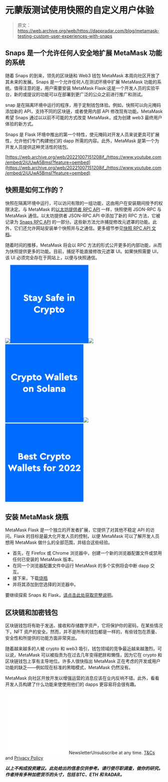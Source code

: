 # 元蒙版测试使用快照的自定义用户体验

> 原文：<https://web.archive.org/web/https://dappradar.com/blog/metamask-testing-custom-user-experiences-with-snaps>

## Snaps 是一个允许任何人安全地扩展 MetaMask 功能的系统

随着 Snaps 的到来，领先的区块链和 Web3 钱包 MetaMask 本周向社区开放了其未来的发展。Snaps 是一个允许任何人在测试环境中扩展 MetaMask 功能的系统。值得注意的是，用户需要安装 MetaMask Flask:这是一个开发人员的实验平台，新的或提议的功能可以在部署到更广泛的公众之前进行推广和测试。

snap 是在隔离环境中运行的程序，用于定制钱包体验。例如，快照可以向元掩码添加新的 API，支持不同的区块链，或者使用内部 API 修改现有功能。MetaMask 希望 Snaps 通过以以前不可能的方式改变 MetaMask，成为创建 web3 最终用户体验的新方式。

Snaps 是 Flask 环境中推出的第一个特性，使元掩码对开发人员来说更具可扩展性，允许他们专门构建他们的 dapp 所需的内容。此外，MetaMask 是第一个为开发人员提供这种灵活性的钱包。

[https://web.archive.org/web/20221007151208if_/https://www.youtube.com/embed/2iUUwA5BmsI?feature=oembed](https://web.archive.org/web/20221007151208if_/https://www.youtube.com/embed/2iUUwA5BmsI?feature=oembed)

## 快照是如何工作的？

快照在隔离环境中运行，可以访问有限的一组功能，这由用户在安装期间授予的权限决定。与 MetaMask 的[以太坊提供者 RPC API](https://web.archive.org/web/20221007151208/https://docs.metamask.io/guide/rpc-api.html) 一样，快照使用 JSON-RPC 与 MetaMask 通信。以太坊提供者 JSON-RPC API 中添加了新的 RPC 方法，它被记录为 [Snaps RPC API](https://web.archive.org/web/20221007151208/https://docs.metamask.io/guide/snaps-rpc-api.html) 的一部分。这些新方法允许捕捉修改元遮罩的功能。此外，它们还允许网站安装单个快照并与之通信。更多细节参见[快照 RPC API 文档](https://web.archive.org/web/20221007151208/https://docs.metamask.io/guide/snaps-rpc-api.html)。

随着时间的推移，MetaMask 将会以 RPC 方法的形式公开更多的内部功能，从而为快照提供更多的功能。目前，捕捉不能直接修改元遮罩 UI。如果快照需要 UI，该 UI 必须完全存在于网站上，以便与快照通信。

[](https://web.archive.org/web/20221007151208/https://dappradar.com/blog/4-tips-on-blockchain-cybersecurity-stay-safe-in-crypto)[![](img/87befc4a1e42119d30e207f259589417.png)<picture>![](img/194973b661f1487e3eb736060d435127.png)</picture>](https://web.archive.org/web/20221007151208/https://dappradar.com/blog/4-tips-on-blockchain-cybersecurity-stay-safe-in-crypto)[](https://web.archive.org/web/20221007151208/https://dappradar.com/blog/how-to-start-using-defi-dapps-and-crypto-wallets-on-solana)[![](img/87befc4a1e42119d30e207f259589417.png)<picture>![](img/a54054d7fb13df07cb7ace1e174bb9df.png)</picture>](https://web.archive.org/web/20221007151208/https://dappradar.com/blog/how-to-start-using-defi-dapps-and-crypto-wallets-on-solana)[](https://web.archive.org/web/20221007151208/https://dappradar.com/blog/best-cryptocurrency-wallets-for-2022)[![](img/87befc4a1e42119d30e207f259589417.png)<picture>![](img/c179fc3f4109cb843ea2ec14dcde382a.png)</picture>](https://web.archive.org/web/20221007151208/https://dappradar.com/blog/best-cryptocurrency-wallets-for-2022)

## 安装 MetaMask 烧瓶

MetaMask Flask 是一个独立的开发者扩展，它提供了对其他不稳定 API 的访问。Flask 的目标是最大化开发人员的控制，以便 MetaMask 可以了解开发人员想用 MetaMask 做什么的全部范围，并结合这些经验。

*   首先，在 Firefox 或 Chrome 浏览器中，创建一个新的浏览器配置文件或禁用任何已安装的 MetaMask 版本。
*   在同一个浏览器配置文件中运行 MetaMask 的多个实例将会中断 dapp 交互。
*   接下来，下载[烧瓶](https://web.archive.org/web/20221007151208/https://metamask.io/flask)
*   并将其添加到您选择的浏览器中。

要继续探索 Snaps 和 Flask，[请点击此处获取完整说明](https://web.archive.org/web/20221007151208/https://docs.metamask.io/guide/snaps.html#serving-a-snap-to-your-local-environment)。

## 区块链和加密钱包

区块链钱包将有助于发送、接收和存储数字资产，它将保护你的密码，在某些情况下，NFT 资产的安全。然而，并不是所有的钱包都是一样的，有些钱包在质量、安全性和所提供的功能方面非常突出。

随着越来越多的人被 crypto 和 web3 吸引，钱包领域的竞争最近越来越激烈。可以说，MetaMask 可以被指责为在过去几年变得肥胖和懒惰，因为它在 crypto 和区块链钱包上享有主导地位。许多人很快指出 MetaMask 正在考虑的开发或用户功能的缺乏——例如现在标准的黑暗模式，MetaMask 仍然没有。

MetaMask 向社区开放开发以增强运营的消息应该在业内反响不错。此外，看看开发人员构建了什么功能来使使用他们的 dapps 更容易将会很有趣。

![](img/6d5a4a2d609c56e1a5771717e54ba759.png) NewsletterUnsubscribe at any time. [T&Cs](https://web.archive.org/web/20221007151208/https://dappradar.com/terms) and [Privacy Policy](https://web.archive.org/web/20221007151208/https://dappradar.com/privacy-policy)

***以上不构成投资建议。此处给出的信息仅供参考。请行使尽职调查，做你的研究。作者持有多种加密货币的头寸，包括 BTC、ETH 和 RADAR。***